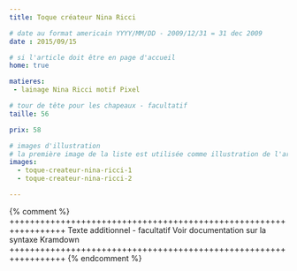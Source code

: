 ```yaml
---
title: Toque créateur Nina Ricci

# date au format americain YYYY/MM/DD - 2009/12/31 = 31 dec 2009
date : 2015/09/15

# si l'article doit être en page d'accueil
home: true

matieres:
 - lainage Nina Ricci motif Pixel

# tour de tête pour les chapeaux - facultatif
taille: 56

prix: 58

# images d'illustration
# la première image de la liste est utilisée comme illustration de l'article dans les pages de listing.
images:
  - toque-createur-nina-ricci-1
  - toque-createur-nina-ricci-2

---
```

{% comment %} +++++++++++++++++++++++++++++++++++++++++++++++++++++++++++++++++
              Texte additionnel - facultatif
              Voir documentation sur la syntaxe Kramdown
+++++++++++++++++++++++++++++++++++++++++++++++++++++++++++++++++ {% endcomment %}
